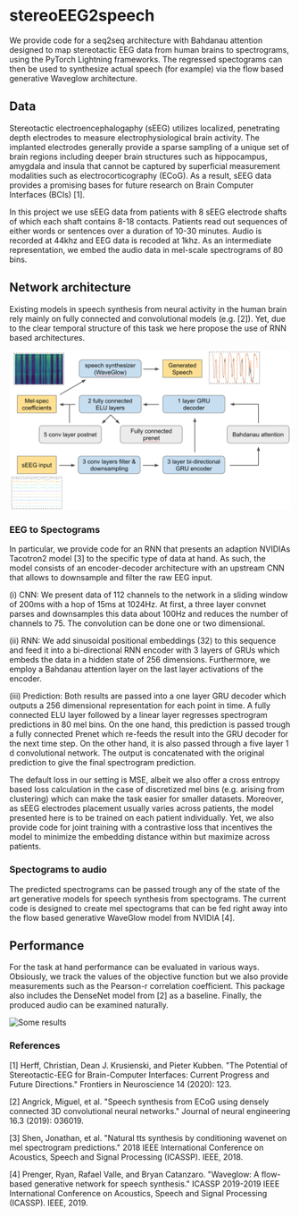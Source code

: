 # stereoEEG2speech
We provide code for a seq2seq architecture with Bahdanau attention designed to map stereotactic EEG data from human brains to spectrograms, using the PyTorch Lightning frameworks. The regressed spectograms can then be used to synthesize actual speech (for example) via the flow based generative Waveglow architecture.


## Data
Stereotactic electroencephalogaphy (sEEG) utilizes localized, penetrating depth electrodes to measure electrophysiological brain activity. The implanted electrodes generally provide a sparse sampling of a unique set of brain regions including deeper brain structures such as hippocampus, amygdala and insula that cannot be captured by superficial measurement modalities such as electrocorticography (ECoG). As a result, sEEG data provides a promising bases for future research on Brain Computer Interfaces (BCIs) [1].

In this project we use sEEG data from patients with 8 sEEG electrode shafts of which each shaft contains 8-18 contacts. Patients read out sequences of either words or sentences over a duration of 10-30 minutes. Audio is recorded at 44khz and EEG data is recoded at 1khz. As an intermediate representation, we embed the audio data in mel-scale spectrograms of 80 bins.


## Network architecture

Existing models in speech synthesis from neural activity in the human brain rely mainly on fully connected and convolutional models (e.g. [2]). Yet, due to the clear temporal structure of this task we here propose the use of RNN based architectures.

![Network architecture](/model_overview.png)


### EEG to Spectograms

In particular, we provide code for an RNN that presents an adaption NVIDIAs Tacotron2 model [3] to the specific type of data at hand. As such, the model consists of an encoder-decoder architecture with an upstream CNN that allows to downsample and filter the raw EEG input. 

(i) CNN: We present data of 112 channels to the network in a sliding window of 200ms with a hop of 15ms at  1024Hz. At first, a three layer convnet parses and downsamples this data about 100Hz and reduces the number of channels to 75. The convolution can be done one or two dimensional.

(ii) RNN: We add sinusoidal positional embeddings (32) to this sequence and feed it into a bi-directional RNN encoder with 3 layers of GRUs which embeds the data in a hidden state of 256 dimensions. Furthermore, we employ a Bahdanau attention layer on the last layer activations of the encoder.  

(iii) Prediction:
Both results are passed into a one layer GRU decoder which outputs a 256 dimensional representation for each point in time. A fully connected ELU layer followed by a linear layer regresses spectrogram predictions in 80 mel bins. On the one hand, this prediction is passed trough a fully connected Prenet which re-feeds the result into the GRU decoder for the next time step. On the other hand, it is also passed through a five layer 1 d convolutional network. The output is concatenated with the original prediction to give the final spectrogram prediction.

The default loss in our setting is MSE, albeit we also offer a cross entropy based loss calculation in the case of discretized mel bins (e.g. arising from clustering) which can make the task easier for smaller datasets. Moreover, as sEEG electrodes placement usually varies across patients, the model presented here is to be trained on each patient individually. Yet, we also provide code for joint training with a contrastive loss that incentives the model
to minimize the embedding distance within but maximize across patients.
 

### Spectograms to audio
The predicted spectrograms can be passed trough any of the state of the art generative models for speech synthesis from spectograms. The current code is designed to create mel spectograms that can be fed right away into the flow based generative WaveGlow model from NVIDIA [4].


## Performance
For the task at hand performance can be evaluated in various ways. Obsiously, we track the values of the objective function but we also provide measurements such as the Pearson-r correlation coefficient. This package also includes the DenseNet model from [2] as a baseline. Finally, the produced audio can be examined naturally.


![Some results](/results.png)




### References
[1] Herff, Christian, Dean J. Krusienski, and Pieter Kubben. "The Potential of Stereotactic-EEG for Brain-Computer Interfaces: Current Progress and Future Directions." Frontiers in Neuroscience 14 (2020): 123.

[2] Angrick, Miguel, et al. "Speech synthesis from ECoG using densely connected 3D convolutional neural networks." Journal of neural engineering 16.3 (2019): 036019.

[3] Shen, Jonathan, et al. "Natural tts synthesis by conditioning wavenet on mel spectrogram predictions." 2018 IEEE International Conference on Acoustics, Speech and Signal Processing (ICASSP). IEEE, 2018.

[4] Prenger, Ryan, Rafael Valle, and Bryan Catanzaro. "Waveglow: A flow-based generative network for speech synthesis." ICASSP 2019-2019 IEEE International Conference on Acoustics, Speech and Signal Processing (ICASSP). IEEE, 2019. 
